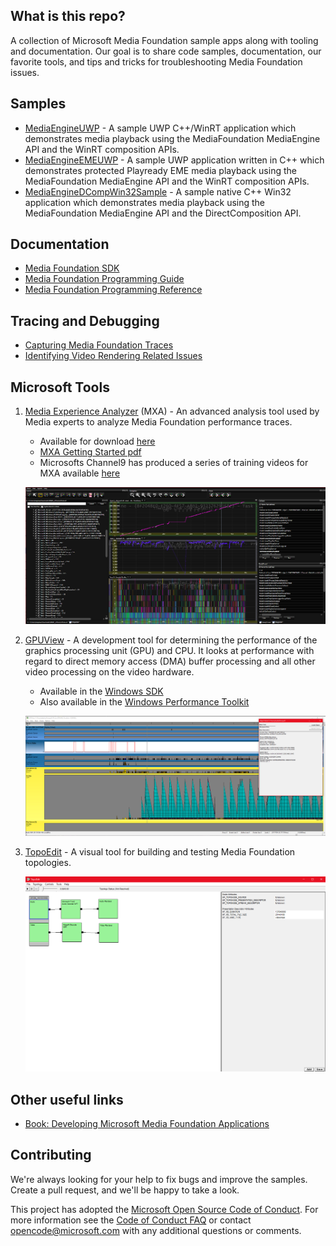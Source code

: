 ## What is this repo?
A collection of Microsoft Media Foundation sample apps along with tooling and documentation. Our goal is to share code samples, documentation, our favorite tools, and tips and tricks for troubleshooting Media Foundation issues. 

## Samples
- [MediaEngineUWP](https://github.com/microsoft/media-foundation/tree/master/samples/MediaEngineUWPSample) - A sample UWP C++/WinRT application which demonstrates media playback using the MediaFoundation MediaEngine API and the WinRT composition APIs.
- [MediaEngineEMEUWP](https://github.com/microsoft/media-foundation/tree/master/samples/MediaEngineEMEUWPSample) - A sample UWP application written in C++ which demonstrates protected Playready EME media playback using the MediaFoundation MediaEngine API and the WinRT composition APIs.
- [MediaEngineDCompWin32Sample](https://github.com/microsoft/media-foundation/tree/master/samples/MediaEngineDCompWin32Sample) - A sample native C++ Win32 application which demonstrates media playback using the MediaFoundation MediaEngine API and the DirectComposition API.

## Documentation
- [Media Foundation SDK](https://docs.microsoft.com/en-us/windows/win32/medfound/microsoft-media-foundation-sdk)
- [Media Foundation Programming Guide](https://docs.microsoft.com/en-us/windows/win32/medfound/media-foundation-programming-guide)
- [Media Foundation Programming Reference](https://docs.microsoft.com/en-us/windows/win32/medfound/media-foundation-programming-reference)

## Tracing and Debugging
- [Capturing Media Foundation Traces](https://docs.microsoft.com/en-us/windows/win32/medfound/using-mftrace#interpreting-the-trace-results) 
- [Identifying Video Rendering Related Issues](./performanceTracing/README.md)

## Microsoft Tools
1. [Media Experience Analyzer]() (MXA) - An advanced analysis tool used by Media experts to analyze Media Foundation performance traces.
    - Available for download [here](https://www.microsoft.com/en-us/download/details.aspx?id=43105)
    - [MXA Getting Started pdf](https://www.microsoft.com/en-us/download/details.aspx?id=43105)
    - Microsofts Channel9 has produced a series of training videos for MXA available [here](./MXAVideoList.md)

    [![MXA Screenshot](./images/mxa_small.png)](./images/mxa.png)

2. [GPUView](https://docs.microsoft.com/en-us/windows-hardware/drivers/display/using-gpuview) - A development tool for determining the performance of the graphics processing unit (GPU) and CPU. It looks at performance with regard to direct memory access (DMA) buffer processing and all other video processing on the video hardware.
    - Available in the [Windows SDK](https://developer.microsoft.com/en-US/windows/downloads/windows-10-sdk/)
    - Also available in the [Windows Performance Toolkit](https://docs.microsoft.com/en-us/windows-hardware/test/wpt/)

    [![GPUView Screenshot](./images/gpuview_small.png)](./images/gpuview.png)

3. [TopoEdit](https://docs.microsoft.com/en-us/windows/win32/medfound/topoedit) - A visual tool for building and testing Media Foundation topologies.

    [![TopoEdit Screenshot](./images/topo_small.png)](./images/topo.png)

## Other useful links
- [Book: Developing Microsoft Media Foundation Applications](https://www.amazon.com/Developing-Microsoft-Foundation-Applications-Developer/dp/0735656592)

## Contributing

We're always looking for your help to fix bugs and improve the samples. Create a pull request, and we'll be happy to take a look.

This project has adopted the [Microsoft Open Source Code of Conduct](https://opensource.microsoft.com/codeofconduct/).
For more information see the [Code of Conduct FAQ](https://opensource.microsoft.com/codeofconduct/faq/) or
contact [opencode@microsoft.com](mailto:opencode@microsoft.com) with any additional questions or comments.
